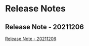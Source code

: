 # Release Notes

## Release Note - 20211206

[Release Note - 20211206](https://andreyev-wiki.azurewebsites.net/en/BusOps/IT/ALP_UserGuide/Release-Notes/Release20211206)